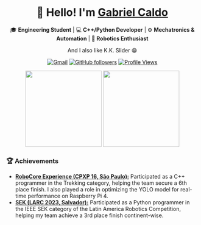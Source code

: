 <div align="center">

# 👋 Hello! I'm [Gabriel Caldo](https://github.com/CaldoO-O)

🎓 **Engineering Student** | 💻 **C++/Python Developer** | ⚙️ **Mechatronics & Automation** | 🤖 **Robotics Enthusiast**

And I also like K.K. Slider 😁

[![Gmail](https://img.shields.io/badge/Gmail-ggcaldo%40gmail.com-red?logo=gmail)](mailto:ggcaldo@gmail.com)
[![GitHub followers](https://img.shields.io/github/followers/CaldoO-O?style=social)](https://github.com/CaldoO-O)
[![Profile Views](https://komarev.com/ghpvc/?username=CaldoO-O&color=blueviolet)](https://github.com/CaldoO-O)

</div>

<div align="center">
  <img src="https://github-readme-streak-stats.herokuapp.com/?user=CaldoO-O&theme=dark" height="200"/>
  <img src="https://github-contributor-stats.vercel.app/api?username=CaldoO-O&theme=dark" height="200"/>
</div>

### 🏆 Achievements
- [**RoboCore Experience (CPXP 16, São Paulo):**](https://github.com/UnbDroid/TREEKING2K24) Participated as a C++ programmer in the Trekking category, helping the team secure a 6th place finish. I also played a role in optimizing the YOLO model for real-time performance on Raspberry Pi 4.
- [**SEK (LARC 2023, Salvador):**](https://github.com/UnbDroid/Sek2023) Participated as a Python programmer in the IEEE SEK category of the Latin America Robotics Competition, helping my team achieve a 3rd place finish continent-wise.
